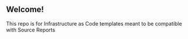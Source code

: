 ## Welcome!
This repo is for Infrastructure as Code templates meant to be compatible with Source Reports
 
